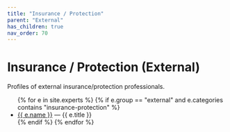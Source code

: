 ```yaml
---
title: "Insurance / Protection"
parent: "External"
has_children: true
nav_order: 70
---
```

# Insurance / Protection (External)
Profiles of external insurance/protection professionals.

<!-- BEGIN: expert-list external/insurance-protection (auto-generated) -->
<ul>
{% for e in site.experts %}
  {% if e.group == "external" and e.categories contains "insurance-protection" %}
    <li><a href="{{ e.url | relative_url }}">{{ e.name }}</a> — {{ e.title }}</li>
  {% endif %}
{% endfor %}
</ul>
<!-- END: expert-list external/insurance-protection -->
